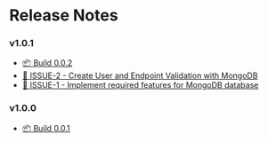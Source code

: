 # Release Notes

### v1.0.1

- [📦 Build 0.0.2](https://github.com/FernandoCelmer/api-proxy/releases/tag/v0.0.2)
- [📌 ISSUE-2 - Create User and Endpoint Validation with MongoDB](https://github.com/FernandoCelmer/api-proxy/issues/7)
- [📌 ISSUE-1 - Implement required features for MongoDB database](https://github.com/FernandoCelmer/api-proxy/issues/1)

### v1.0.0

- [📦 Build 0.0.1](https://github.com/FernandoCelmer/api-proxy/releases/tag/v0.0.1)